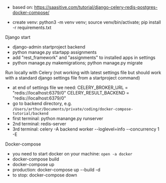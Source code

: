- based on: https://saasitive.com/tutorial/django-celery-redis-postgres-docker-compose/

- create venv: python3 -m venv venv; source venv/bin/activate; pip install -r requirements.txt

Django start
- django-admin startproject backend
- python manage.py startapp assignments
- add "rest_framework" and "assignments" to installed apps in settings
- python manage.py makemigrations; python manage.py migrate

Run locally with Celery (not working with latest settings file but should work with a standard django settings file from a startproject command)

- at end of settings file we need:
    CELERY_BROKER_URL = "redis://localhost:6379/0"
    CELERY_RESULT_BACKEND = "redis://localhost:6379/0"
- go to backend directory, e.g. `/Users/arthur/Documents/private/coding/docker-compose-tutorial/backend`
- first terminal: python manange.py runserver
- 2nd terminal: redis-server
- 3rd terminal: celery -A backend worker --loglevel=info --concurrency 1 -E

Docker-compose

- you need to start docker on your machine: `open -a docker`
- docker-compose build
- docker-compose up
- production: docker-compose up --build -d
- to stop: docker-compose down

